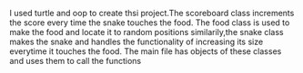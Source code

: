 I used turtle and oop to create thsi project.The scoreboard class increments the score every time the snake touches the food.
The food class is used to make the food and locate it to random positions
similarily,the snake class makes the snake and handles the functionality of increasing its size everytime it touches the food.
The main file has objects of these classes and uses them to call the functions
